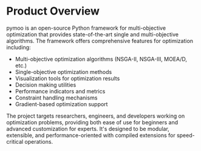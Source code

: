 # Product Overview

pymoo is an open-source Python framework for multi-objective optimization that provides state-of-the-art single and multi-objective algorithms. The framework offers comprehensive features for optimization including:

- Multi-objective optimization algorithms (NSGA-II, NSGA-III, MOEA/D, etc.)
- Single-objective optimization methods
- Visualization tools for optimization results
- Decision making utilities
- Performance indicators and metrics
- Constraint handling mechanisms
- Gradient-based optimization support

The project targets researchers, engineers, and developers working on optimization problems, providing both ease of use for beginners and advanced customization for experts. It's designed to be modular, extensible, and performance-oriented with compiled extensions for speed-critical operations.